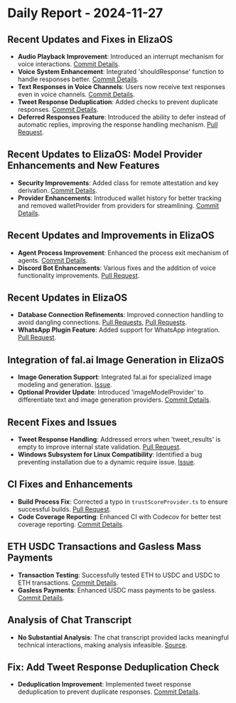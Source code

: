 # Daily Report - 2024-11-27

## Recent Updates and Fixes in ElizaOS
- **Audio Playback Improvement**: Introduced an interrupt mechanism for voice interactions. [Commit Details](https://github.com/elizaOS/eliza/commit/dbb903fd0cfce1992857c0b3e0b41903466befd7).
- **Voice System Enhancement**: Integrated 'shouldResponse' function to handle responses better. [Commit Details](https://github.com/elizaOS/eliza/commit/5cc306e7ec7b18c08cdea874092e3245eab40c7c).
- **Text Responses in Voice Channels**: Users now receive text responses even in voice channels. [Commit Details](https://github.com/elizaOS/eliza/commit/c6de8f604ad3b6079e957e5614b9c60c2a49aaa5).
- **Tweet Response Deduplication**: Added checks to prevent duplicate responses. [Commit Details](https://github.com/elizaOS/eliza/commit/c24434078f75dd5edf844f7896941e9cf7115538).
- **Deferred Responses Feature**: Introduced the ability to defer instead of automatic replies, improving the response handling mechanism. [Pull Request](https://github.com/elizaOS/eliza/pull/655).

## Recent Updates to ElizaOS: Model Provider Enhancements and New Features
- **Security Improvements**: Added class for remote attestation and key derivation. [Commit Details](https://github.com/elizaOS/eliza/commit/147adde8d6a7596d831064dc0be2ca0872c42a7c).
- **Provider Enhancements**: Introduced wallet history for better tracking and removed walletProvider from providers for streamlining. [Commit Details](https://github.com/elizaOS/eliza/commit/1763478d2c1ff088e094e934069d1b88807ac84b).

## Recent Updates and Improvements in ElizaOS
- **Agent Process Improvement**: Enhanced the process exit mechanism of agents. [Commit Details](https://github.com/elizaOS/eliza/commit/35f8709b6838ad95282bbe76352f94e453d58322).
- **Discord Bot Enhancements**: Various fixes and the addition of voice functionality improvements. [Pull Request](https://github.com/elizaOS/eliza/pull/633).

## Recent Updates in ElizaOS
- **Database Connection Refinements**: Improved connection handling to avoid dangling connections. [Pull Requests](https://github.com/elizaOS/eliza/pull/634), [Pull Requests](https://github.com/elizaOS/eliza/pull/635).
- **WhatsApp Plugin Feature**: Added support for WhatsApp integration. [Pull Request](https://github.com/elizaOS/eliza/pull/626).

## Integration of fal.ai Image Generation in ElizaOS
- **Image Generation Support**: Integrated fal.ai for specialized image modeling and generation. [Issue](https://github.com/elizaOS/eliza/issues/648).
- **Optional Provider Update**: Introduced 'imageModelProvider' to differentiate text and image generation providers. [Commit Details](https://github.com/elizaOS/eliza/commit/a1f3323dd4436b8d58a9968b6bbfbc5cc0f53426).

## Recent Fixes and Issues
- **Tweet Response Handling**: Addressed errors when 'tweet_results' is empty to improve internal state validation. [Pull Request](https://github.com/elizaOS/eliza/pull/620).
- **Windows Subsystem for Linux Compatibility**: Identified a bug preventing installation due to a dynamic require issue. [Issue](https://github.com/elizaOS/eliza/issues/637).

## CI Fixes and Enhancements
- **Build Process Fix**: Corrected a typo in `trustScoreProvider.ts` to ensure successful builds. [Pull Request](https://github.com/elizaOS/eliza/pull/636).
- **Code Coverage Reporting**: Enhanced CI with Codecov for better test coverage reporting. [Commit Details](https://github.com/elizaOS/eliza/commit/df331e6f62a9853971c6826ae506d73690ee69dc).

## ETH USDC Transactions and Gasless Mass Payments
- **Transaction Testing**: Successfully tested ETH to USDC and USDC to ETH transactions. [Commit Details](https://github.com/elizaOS/eliza/commit/d9df31ea7f04faa65468a10ed56f4bf8cf1c7909).
- **Gasless Payments**: Enhanced USDC mass payments to be gasless. [Commit Details](https://github.com/elizaOS/eliza/commit/d657e8531807711a72a1c43877280aff1f3f4a6d).

## Analysis of Chat Transcript
- **No Substantial Analysis**: The chat transcript provided lacks meaningful technical interactions, making analysis infeasible. [Source](https://discord.com/channels/1253563208833433701/1326603270893867064).

## Fix: Add Tweet Response Deduplication Check
- **Deduplication Improvement**: Implemented tweet response deduplication to prevent duplicate responses. [Commit Details](https://github.com/elizaOS/eliza/commit/6682a7196f25613946549531a1b305ba68544d49).
